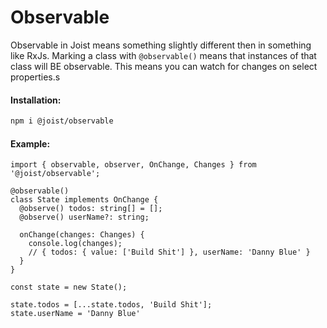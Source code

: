 # Observable

Observable in Joist means something slightly different then in something like RxJs.
Marking a class with `@observable()` means that instances of that class will BE observable. This means you can watch for changes on select properties.s

#### Installation:

```BASH
npm i @joist/observable
```

#### Example:

```TS
import { observable, observer, OnChange, Changes } from '@joist/observable';

@observable()
class State implements OnChange {
  @observe() todos: string[] = [];
  @observe() userName?: string;

  onChange(changes: Changes) {
    console.log(changes);
    // { todos: { value: ['Build Shit'] }, userName: 'Danny Blue' }
  }
}

const state = new State();

state.todos = [...state.todos, 'Build Shit'];
state.userName = 'Danny Blue'
```
